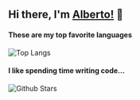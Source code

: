 ## Hi there, I'm [Alberto!](https://www.linkedin.com/in/alberrod/) 👋

#### These are my top favorite languages
![Top Langs](https://github-readme-stats.vercel.app/api/top-langs/?username=AlRodriguezGar14&layout=compact&theme=gruvbox)

#### I like spending time writing code...
![Github Stars](https://github-readme-stats.vercel.app/api?username=AlRodriguezGar14&show_icons=true&locale=en&count_private=true&hide_rank=true&custom_title=My%20GitHub%20Stats&disable_animations=true&theme=gruvbox)



<!---
AlRodriguezGar14/AlRodriguezGar14 is a ✨ special ✨ repository because its `README.md` (this file) appears on your GitHub profile.
You can click the Preview link to take a look at your changes.
--->
